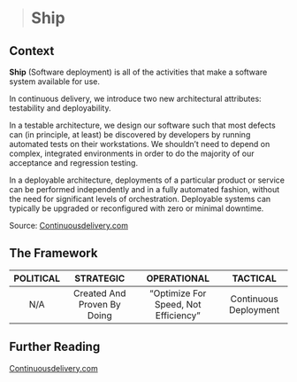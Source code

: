 > # Ship
 
## Context
**Ship** (Software deployment) is all of the activities that make a software system available for use.

In continuous delivery, we introduce two new architectural attributes: testability and deployability.

In a testable architecture, we design our software such that most defects can (in principle, at least) be discovered by developers by running automated tests on their workstations. We shouldn’t need to depend on complex, integrated environments in order to do the majority of our acceptance and regression testing.

In a deployable architecture, deployments of a particular product or service can be performed independently and in a fully automated fashion, without the need for significant levels of orchestration. Deployable systems can typically be upgraded or reconfigured with zero or minimal downtime.

Source: [Continuousdelivery.com](https://continuousdelivery.com/implementing/architecture/)

## The Framework
| POLITICAL  | STRATEGIC | OPERATIONAL  | TACTICAL
|:-:|:-:|:-:|:-:|
| N/A | Created And Proven By Doing | “Optimize For Speed, Not Efficiency” | Continuous Deployment
 
## Further Reading

[Continuousdelivery.com](https://continuousdelivery.com/implementing/architecture/)
